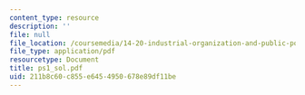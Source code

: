 ```yaml
---
content_type: resource
description: ''
file: null
file_location: /coursemedia/14-20-industrial-organization-and-public-policy-spring-2003/211b8c60c855e6454950678e89df11be_ps1_sol.pdf
file_type: application/pdf
resourcetype: Document
title: ps1_sol.pdf
uid: 211b8c60-c855-e645-4950-678e89df11be
---
```

